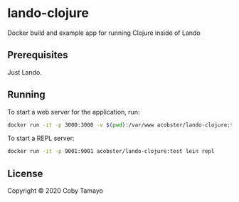# lando-clojure

Docker build and example app for running Clojure inside of Lando

## Prerequisites

Just Lando.

## Running

To start a web server for the application, run:

```sh
docker run -it -p 3000:3000 -v $(pwd):/var/www acobster/lando-clojure:test lein ring server-headless
```

To start a REPL server:

```sh
docker run -it -p 9001:9001 acobster/lando-clojure:test lein repl
```

## License

Copyright © 2020 Coby Tamayo
